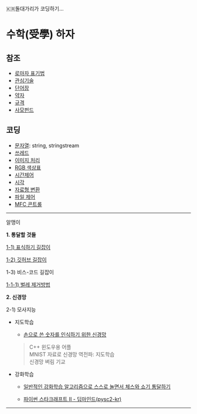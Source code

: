 :kr:돌대가리가 코딩하기...

# 수학(受學) 하자

## 참조

- [로마자 표기법](./문서/로마자_표기법.md)
- [관심기술](./문서/관심기술-TED.md)
- [단어장](./문서/참조/단어장.md)
- [약자](./문서/참조/약자.md)
- [규격](./문서/참조/규격.md)
- [사모펀드](./문서/참조/사모펀드.md)


## 코딩

- [문자열](./문서/코딩/string.md): string, stringstream
- [쓰레드](./문서/코딩/쓰레드.md)
- [이미지 처리](./문서/코딩/이미지처리.md)
- [RGB 색상표](./문서/코딩/RGB_색상표.md)
- [시간제어](./문서/코딩/시간제어.md)
- [시각](./문서/코딩/시각.md)
- [자료형 변환](./문서/코딩/자료형_변환.md)
- [파일 제어](./문서/코딩/파일제어.md)
- [MFC 콘트롤](./문서/코딩/MFC_콘트롤.md)

---

알맹이  

**1. 통달할 것들**  

[1-1) 표식하기 길잡이](https://github.com/zeuseyera/Markdown_TongDal-kr)  

[1-2) 깃허브 길잡이](https://github.com/zeuseyera/GitHub_Ga_MeoiJi-kr)  

1-3) 비스-코드 길잡이  

  [1-1-1) 벌레 제거방법](./문서/비스-코드/길잡이/비스-코드_벌레제거_방법.md)  

**2. 신경망**  

2-1) 모사지능  

- 지도학습  

  - [손으로 쓴 숫자를 인식하기 위한 신경망](https://github.com/zeuseyera/NN_for_Recognition_of_Handwritten_Digits-kr)  
  > C++ 윈도우용 어플  
  > MNIST 자료로 신경망 역전파: 지도학습  
  > 신경망 벼림 기교  


- 강화학습  

  - [일반적인 강화학습 알고리즘으로 스스로 놀면서 체스와 쇼기 통달하기](./문서/모사지능/강화학습/일반적인_강화학습_알고리즘으로_스스로_놀면서_체스와_쇼기_통달하기.md)  

  - [파이썬 스타크래프트 II - 딥마인드(pysc2-kr)](https://github.com/zeuseyera/pysc2-kr)  

---




